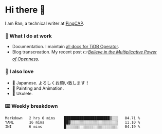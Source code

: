 # Hi there 👋

I am Ran, a technical writer at [PingCAP](https://pingcap.com/).

### 📝 What I do at work

- Documentation. I maintain [all docs for TiDB Operator](https://github.com/pingcap/docs-tidb-operator).
- Blog transcreation. My recent post 👉[*Believe in the Multiplicative Power of Openness*](https://pingcap.com/blog/believe-in-the-multiplicative-power-of-openness-open-source-community).

### 🤠 I also love

- 💬 Japanese. よろしくお願い致します！ 
- 🎨 Painting and Animation. 
- 🎸 Ukulele.

### ⌨️ Weekly breakdown

<!--START_SECTION:waka-->
```text
Markdown   2 hrs 6 mins    █████████████████████▒░░░   84.71 % 
YAML       16 mins         ██▓░░░░░░░░░░░░░░░░░░░░░░   11.10 % 
INI        6 mins          █░░░░░░░░░░░░░░░░░░░░░░░░   04.19 % 
```
<!--END_SECTION:waka-->
